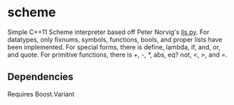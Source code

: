 # scheme

Simple C++11 Scheme interpreter based off Peter Norvig's
[lis.py](http://norvig.com/lispy.html). For datatypes, only fixnums,
symbols, functions, bools, and proper lists have been implemented. For
special forms, there is define, lambda, if, and, or, and quote. For
primitive functions, there is +, -, *, abs, eq? not, <, >, and =.

## Dependencies

Requires Boost.Variant
